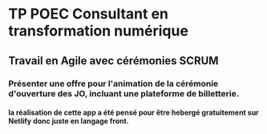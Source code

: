 # TP POEC Consultant en transformation numérique

## Travail en Agile avec cérémonies SCRUM

### Présenter une offre pour l'animation de la cérémonie d'ouverture des JO, incluant une plateforme de billetterie.

#### la réalisation de cette app a été pensé pour être hebergé gratuitement sur Netlify donc juste en langage front.